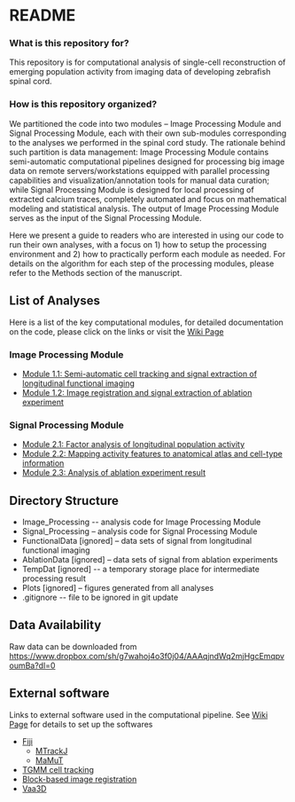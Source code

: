 # README #

### What is this repository for? ###
This repository is for computational analysis of single-cell reconstruction of emerging population activity from imaging data of developing zebrafish spinal cord.

### How is this repository organized? ###
We partitioned the code into two modules – Image Processing Module and Signal Processing Module, each with their own sub-modules corresponding to the analyses we performed in the spinal cord study. The rationale behind such partition is data management: Image Processing Module contains semi-automatic computational pipelines designed for processing big image data on remote servers/workstations equipped with parallel processing capabilities and visualization/annotation tools for manual data curation; while Signal Processing Module is designed for local processing of extracted calcium traces, completely automated and focus on mathematical modeling and statistical analysis. The output of Image Processing Module serves as the input of the Signal Processing Module.

Here we present a guide to readers who are interested in using our code to run their own analyses, with a focus on 1) how to setup the processing environment and 2) how to practically perform each module as needed. For details on the algorithm for each step of the processing modules, please refer to the Methods section of the manuscript.

## List of Analyses ##

Here is a list of the key computational modules, for detailed documentation on the code, please click on the links or visit the [Wiki Page](https://github.com/zqwei/Zebrafish_spinal_cord_development/wiki)
### Image Processing Module ###
* [Module 1.1: Semi-automatic cell tracking and signal extraction of longitudinal functional imaging](https://github.com/zqwei/Zebrafish_spinal_cord_development/wiki/Module-1.1)
* [Module 1.2: Image registration and signal extraction of ablation experiment](https://github.com/zqwei/Zebrafish_spinal_cord_development/wiki/Module-1.2)

### Signal Processing Module ###
* [Module 2.1: Factor analysis of longitudinal population activity](https://github.com/zqwei/Zebrafish_spinal_cord_development/wiki/Module-2.1)
* [Module 2.2: Mapping activity features to anatomical atlas and cell-type information](https://github.com/zqwei/Zebrafish_spinal_cord_development/wiki/Module-2.2)
* [Module 2.3: Analysis of ablation experiment result](https://github.com/zqwei/Zebrafish_spinal_cord_development/wiki/Module-2.3)

## Directory Structure ##
* Image_Processing -- analysis code for Image Processing Module
* Signal_Processing – analysis code for Signal Processing Module
* FunctionalData [ignored] – data sets of signal from longitudinal functional imaging
* AblationData [ignored] – data sets of signal from ablation experiments
* TempDat [ignored] -- a temporary storage place for intermediate processing result
* Plots [ignored] – figures generated from all analyses
* .gitignore  -- file to be ignored in git update

## Data Availability ##
Raw data can be downloaded from https://www.dropbox.com/sh/g7wahoj4o3f0j04/AAAqjndWq2mjHgcEmqpvoumBa?dl=0

## External software ##
Links to external software used in the computational pipeline. See [Wiki Page](https://github.com/zqwei/Zebrafish_spinal_cord_development/wiki/Module-1.0) for details to set up the softwares
* [Fiji](https://fiji.sc/#download)
  * [MTrackJ](https://imagescience.org/meijering/software/mtrackj/)
  * [MaMuT](https://imagej.net/MaMuT)
* [TGMM cell tracking](https://sourceforge.net/projects/tgmm/)
* [Block-based image registration](https://github.com/leoguignard/Time-registration)
* [Vaa3D](https://github.com/Vaa3D/release/releases/)
